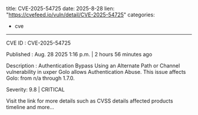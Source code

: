  
title: CVE-2025-54725
date: 2025-8-28
lien: "https://cvefeed.io/vuln/detail/CVE-2025-54725"
categories:
  - cve
---

CVE ID : CVE-2025-54725

Published :  Aug. 28
2025
1:16 p.m. | 2 hours
56 minutes ago

Description : Authentication Bypass Using an Alternate Path or Channel vulnerability in uxper Golo allows Authentication Abuse. This issue affects Golo: from n/a through 1.7.0.

Severity: 9.8 | CRITICAL

Visit the link for more details
such as CVSS details
affected products
timeline
and more...

